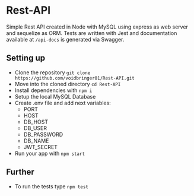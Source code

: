 # Rest-API
Simple Rest API created in Node with MySQL using express as web server and sequelize as ORM. 
Tests are written with Jest and documentation available at `/api-docs` is generated via Swagger.
## Setting up
- Clone the repository `git clone https://github.com/voidbringer01/Rest-API.git`
- Move into the cloned directory `cd Rest-API`
- Install dependencies with `npm i`
- Setup the local MySQL Database
- Create .env file and add next variables:
  - PORT
  - HOST
  - DB_HOST
  - DB_USER
  - DB_PASSWORD
  - DB_NAME
  - JWT_SECRET
- Run your app with `npm start`
## Further
- To run the tests type `npm test`
